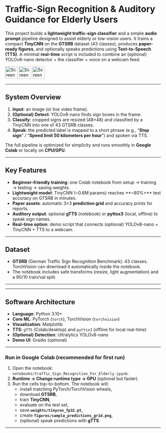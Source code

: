 # Traffic-Sign Recognition & Auditory Guidance for Elderly Users

This project builds a **lightweight traffic-sign classifier** and a simple **audio prompt** pipeline designed to assist elderly or low-vision users. It trains a compact **TinyCNN** on the **GTSRB** dataset (43 classes), produces **paper-ready figures**, and optionally speaks predictions using **Text-to-Speech (TTS)**. A minimal **real-time** script is included to combine an (optional) YOLOv8-nano detector + the classifier + voice on a webcam feed.

<img width="40" height="40" alt="Screenshot 2025-08-04 at 21 55 36" src="https://github.com/user-attachments/assets/849bc6af-cdfa-4937-bef1-2bacd4ac696a" />

<img width="40" height="40" alt="Screenshot 2025-08-04 at 21 55 49" src="https://github.com/user-attachments/assets/0f684dbf-50a7-4c23-8f65-30049912ad84" />

<img width="40" height="40" alt="Screenshot 2025-08-04 at 21 56 16" src="https://github.com/user-attachments/assets/ce8f8cd1-acad-4586-9bbb-c13910860b9f" />




---

## System Overview

1. **Input**: an image (or live video frame).  
2. **(Optional) Detect**: YOLOv8-nano finds sign boxes in the frame.  
3. **Classify**: cropped signs are resized (48×48) and classified by a TinyCNN into one of 43 GTSRB classes.  
4. **Speak**: the predicted label is mapped to a short phrase (e.g., “**Stop sign**” / “**Speed limit 50 kilometers per hour**”) and spoken via TTS.

The full pipeline is optimized for simplicity and runs smoothly in **Google Colab** or locally on **CPU/GPU**.

---

## Key Features

- **Beginner-friendly training**: one Colab notebook from setup → training → testing → saving weights.  
- **Lightweight model**: TinyCNN (~0.6M params) reaches **~80%+** test accuracy on GTSRB in minutes.  
- **Paper assets**: automatic 3×3 **prediction grid** and accuracy prints for reports.  
- **Auditory output**: optional **gTTS** (notebook) or **pyttsx3** (local, offline) to speak sign names.  
- **Real-time option**: demo script that connects (optional) YOLOv8-nano + TinyCNN + TTS to a webcam.

---

## Dataset

- **GTSRB** (German Traffic Sign Recognition Benchmark): 43 classes.  
  TorchVision can download it automatically inside the notebook.  
- The notebook includes safe transforms (resize, light augmentation) and a 90/10 train/val split.

---




---

## Software Architecture

- **Language**: Python 3.10+  
- **Core ML**: PyTorch (`torch`), TorchVision (`torchvision`)  
- **Visualization**: Matplotlib  
- **TTS**: `gTTS` (Colab/desktop) and `pyttsx3` (offline for local real-time)  
- **(Optional) Detection**: Ultralytics YOLOv8-nano  
- **Demo UI**: Gradio (optional)

---


### Run in **Google Colab** (recommended for first run)

1. Open the notebook: `notebooks/traffic_Sign_Recognition_For_Elderly.ipynb`.  
2. **Runtime → Change runtime type → GPU** (optional but faster).  
3. Run the cells top-to-bottom. The notebook will:
   - install matching PyTorch/TorchVision wheels,  
   - download **GTSRB**,  
   - train **TinyCNN**,  
   - evaluate on the test set,  
   - save **`weights/tinycnn_fp32.pt`**,  
   - create **`figures/sample_predictions_grid.png`**,  
   - (optional) speak predictions with **gTTS**.


---

